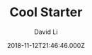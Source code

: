---
title: Cool Starter
github: https://github.com/FriendlyUser/vuepress-theme-cool-starter
demo: https://friendlyuser.github.io/vuepress-theme-cool-starter/#disclaimer
author: David Li
ssg:
  - Vuepress
cms:
  - Markdown
date: 2018-11-12T21:46:46.000Z
description: Starter project for vuepress theme cool
draft: true
publish_date: '2018-11-12T21:46:46Z'
update_date: '2022-09-17T16:00:49Z'
github_star: 74
github_fork: 37
---